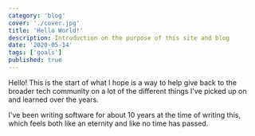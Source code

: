 ```yaml
---
category: 'blog'
cover: './cover.jpg'
title: 'Hello World!'
description: Introduction on the purpose of this site and blog
date: '2020-05-14'
tags: ['goals']
published: true
---
```


Hello! This is the start of what I hope is a way to help give back to the broader tech community on a lot
of the different things I've picked up on and learned over the years.

I've been writing software for about 10 years at the time of writing this, which feels both like an eternity and
like no time has passed.
